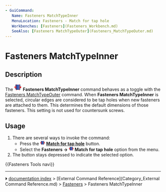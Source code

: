 ```yaml
---
- GuiCommand:
   Name: Fasteners MatchTypeInner
   MenuLocation: Fasteners - Match for tap hole
   Workbenches: [Fasteners](Fasteners_Workbench.md)
   SeeAlso: [Fasteners MatchTypeOuter](Fasteners_MatchTypeOuter.md)
---
```


# Fasteners MatchTypeInner

## Description

The <img alt="" src=images/Fasteners_MatchTypeInner.svg  style="width:24px;"> **Fasteners MatchTypeInner** command behaves as a toggle with the [Fasteners MatchTypeOuter](Fasteners_MatchTypeOuter.md) command. When **Fasteners MatchTypeInner** is selected, circular edges are considered to be tap holes when new fasteners are attached to them. This determines the default dimensions of those fasteners. This setting is not used for countersunk screws.

## Usage

1.  There are several ways to invoke the command:
    -   Press the **<img src="images/Fasteners_MatchTypeInner.svg" width=16px> [Match for tap hole](Fasteners_MatchTypeInner.md)** button.
    -   Select the **Fasteners → <img src="images/Fasteners_MatchTypeInner.svg" width=16px> Match for tap hole** option from the menu.
2.  The button stays depressed to indicate the selected option.




 {{Fasteners Tools navi}}



---
⏵ [documentation index](../README.md) > [External Command Reference](Category_External Command Reference.md) > [Fasteners](Category_Fasteners.md) > Fasteners MatchTypeInner
